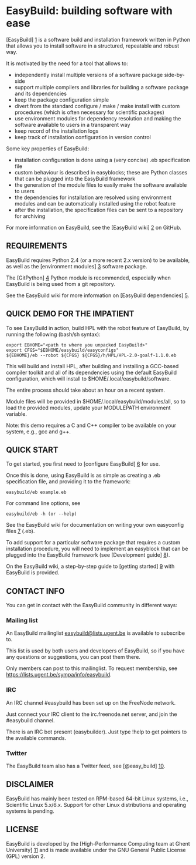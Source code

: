 EasyBuild: building software with ease
=======================================

[EasyBuild] [1] is a software build and installation framework written in Python
that allows you to install software in a structured, repeatable and robust way.

It is motivated by the need for a tool that allows to:

 * independently install multiple versions of a software package side-by-side
 * support multiple compilers and libraries for building a software package
   and its dependencies
 * keep the package configuration simple
 * divert from the standard configure / make / make install with custom
   procedures (which is often necessary for scientific packages)
 * use environment modules for dependency resolution and making the software
   available to users in a transparent way
 * keep record of the installation logs
 * keep track of installation configuration in version control

Some key properties of EasyBuild:

 * installation configuration is done using a (very concise) .eb specification file
 * custom behaviour is described in easyblocks; these are Python classes that can be
   plugged into the EasyBuild framework
 * the generation of the module files to easily make the software available to users
 * the dependencies for installation are resolved using environment modules and can
   be automatically installed using the robot feature
 * after the installation, the specification files can be sent to a repository for
   archiving

For more information on EasyBuild, see the [EasyBuild wiki] [2] on GitHub.


REQUIREMENTS
-------------

EasyBuild requires Python 2.4 (or a more recent 2.x version) to be available,
as well as the [environment modules] [3] software package.

The [GitPython] [4] Python module is recommended, especially when EasyBuild is
being used from a git repository.

See the EasyBuild wiki for more information on [EasyBuild dependencies] [5].


QUICK DEMO FOR THE IMPATIENT
-----------------------------

To see EasyBuild in action, build HPL with the robot feature of EasyBuild, by
running the following (bash/sh syntax):

    export EBHOME="<path to where you unpacked EasyBuild>"
    export CFGS="$EBHOME/easybuild/easyconfigs"
    ${EBHOME}/eb --robot ${CFGS} ${CFGS}/h/HPL/HPL-2.0-goalf-1.1.0.eb

This will build and install HPL, after building and installing a GCC-based
compiler toolkit and all of its dependencies using the default EasyBuild
configuration, which will install to $HOME/.local/easybuild/software.

The entire process should take about an hour on a recent system.

Module files will be provided in $HOME/.local/easybuild/modules/all, so to load
the provided modules, update your MODULEPATH environment variable.

Note: this demo requires a C and C++ compiler to be available on your system,
e.g., gcc and g++.


QUICK START
------------

To get started, you first need to [configure EasyBuild] [6] for use.

Once this is done, using EasyBuild is as simple as creating a .eb specification
file, and providing it to the framework:

	easybuild/eb example.eb

For command line options, see

	easybuild/eb -h (or --help)

See the EasyBuild wiki for documentation on writing your own easyconfig files [7] (.eb).

To add support for a particular software package that requires a custom
installation procedure, you will need to implement an easyblock that can be
plugged into the EasyBuild framework (see [Development guide] [8]).

On the EasyBuild wiki, a step-by-step guide to [getting started] [9] with EasyBuild is provided.

CONTACT INFO
------------

You can get in contact with the EasyBuild community in different ways:

### Mailing list

An EasyBuild mailinglist easybuild@lists.ugent.be is available to subscribe to.

This list is used by both users and developers of EasyBuild, so if you have any questions or suggestions, you can post them there.

Only members can post to this mailinglist. To request membership, see https://lists.ugent.be/sympa/info/easybuild.

### IRC

An IRC channel #easybuild has been set up on the FreeNode network.

Just connect your IRC client to the irc.freenode.net server, and join the #easybuild channel.

There is an IRC bot present (easybuilder). Just type !help to get pointers to the available commands.

### Twitter

The EasyBuild team also has a Twitter feed, see [@easy_build] [10].

DISCLAIMER
-----------

EasyBuild has mainly been tested on RPM-based 64-bit Linux systems, i.e.,
Scientific Linux 5.x/6.x.  Support for other Linux distributions and operating
systems is pending.


LICENSE
--------

EasyBuild is developed by the [High-Performance Computing team at Ghent University] [11]
and is made available under the GNU General Public License (GPL) version 2.


[1]: https://github.com/hpcugent/easybuild "EasyBuild"
[2]: https://github.com/hpcugent/easybuild/wiki/Home "EasyBuild wiki"
[3]: http://modules.sourceforge.net/ "environment modules"
[4]: http://gitorious.org/git-python "GitPython"
[5]: https://github.com/hpcugent/easybuild/wiki/Dependencies "EasyBuild dependencies"
[6]: https://github.com/hpcugent/easybuild/wiki/Configuration "configure EasyBuild"
[7]: https://github.com/hpcugent/easybuild/wiki/Specification-files "easyconfig files"
[8]: https://github.com/hpcugent/easybuild/wiki/Development-guide "Development guide"
[9]: https://github.com/hpcugent/easybuild/wiki/Step-by-step-guide "getting started"
[10]: http://twitter.com/easy_build "@easy_build"
[11]: https://ugent.be/hpcugent "High-Performance Computing team at Ghent University"
